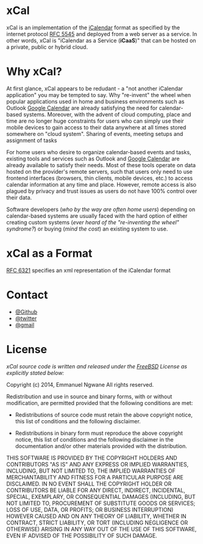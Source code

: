 xCal
====

xCal is an implementation of the [iCalendar](http://en.wikipedia.org/wiki/ICalendar) format as specified by the internet protocol [RFC 5545](http://tools.ietf.org/html/rfc5546) and deployed from a web server as a service. In other words, xCal is "iCalendar as a Service (**iCaaS**)" that can be hosted on a private, public or hybrid cloud.



Why xCal?
=========
At first glance, xCal appears to be redudant - a "not another iCalendar application" you may be tempted to say. Why "re-invent" the wheel when popular applications used in home and business environments such as Outlook [Google Calendar](https://www.google.com/calendar/render?pli=1) are already satisfying the need for calendar-based systems. Moreover, with the advent of cloud computing, place and time are  no longer huge constraints for users who can simply use their mobile devices to gain access to their data anywhere at all times stored somewhere on "cloud system". Sharing of events, meeting setups and assignment of tasks 






For home users who desire to organize calendar-based events and tasks, existing tools and services such as Outlook and [Google Calendar](https://www.google.com/calendar/render?pli=1) are already available to satisfy their needs. Most of these tools operate on data hosted on the provider's remote servers, such that users only need to use frontend interfaces (browsers, thin clients, mobile devices, etc.) to access calendar information at any time and place. However, remote access is also plagued by privacy and trust issues as users do not have 100% control over their data. 

Software developers (*who by the way are often home users*) depending on calendar-based systems are usually faced with the hard option of either creating custom systems (*ever heard of the "re-inventing the wheel" syndrome?*) or buying (*mind the cost*) an existing system to use.   



xCal as a  Format
=================
[RFC 6321](http://tools.ietf.org/html/rfc6321) specifies an xml representation of the iCalendar format




Contact
========
* [@Github](https://github.com/reexmonkey/)
* [@twitter](https://twitter.com/ngwanemk)
* [@gmail](ngwanemk@gmail.com)


License
=======
*xCal source code is written and released under the [FreeBSD](http://opensource.org/licenses/BSD-2-Clause) License as explicitly stated below:*




Copyright (c) 2014, Emmanuel Ngwane
All rights reserved.

Redistribution and use in source and binary forms, with or without
modification, are permitted provided that the following conditions are met:

* Redistributions of source code must retain the above copyright notice, this
  list of conditions and the following disclaimer.

* Redistributions in binary form must reproduce the above copyright notice,
  this list of conditions and the following disclaimer in the documentation
  and/or other materials provided with the distribution.

THIS SOFTWARE IS PROVIDED BY THE COPYRIGHT HOLDERS AND CONTRIBUTORS "AS IS"
AND ANY EXPRESS OR IMPLIED WARRANTIES, INCLUDING, BUT NOT LIMITED TO, THE
IMPLIED WARRANTIES OF MERCHANTABILITY AND FITNESS FOR A PARTICULAR PURPOSE ARE
DISCLAIMED. IN NO EVENT SHALL THE COPYRIGHT HOLDER OR CONTRIBUTORS BE LIABLE
FOR ANY DIRECT, INDIRECT, INCIDENTAL, SPECIAL, EXEMPLARY, OR CONSEQUENTIAL
DAMAGES (INCLUDING, BUT NOT LIMITED TO, PROCUREMENT OF SUBSTITUTE GOODS OR
SERVICES; LOSS OF USE, DATA, OR PROFITS; OR BUSINESS INTERRUPTION) HOWEVER
CAUSED AND ON ANY THEORY OF LIABILITY, WHETHER IN CONTRACT, STRICT LIABILITY,
OR TORT (INCLUDING NEGLIGENCE OR OTHERWISE) ARISING IN ANY WAY OUT OF THE USE
OF THIS SOFTWARE, EVEN IF ADVISED OF THE POSSIBILITY OF SUCH DAMAGE.
